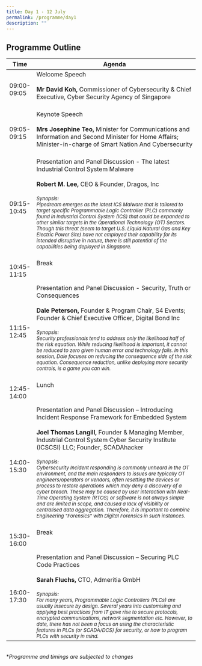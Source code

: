 ```yaml
---
title: Day 1 - 12 July
permalink: /programme/day1
description: ""
---
```

## Programme Outline


| Time     | Agenda                                        |
| -------  | ---------                                        |
| 09:00-<br> 09:05<br> | Welcome Speech<br><br><b>Mr David Koh,</b> Commissioner of Cybersecurity & Chief Executive, Cyber Security Agency of Singapore<br><br>
| 09:05-<br> 09:15<br> |Keynote Speech<br><br><b>Mrs Josephine Teo,</b> Minister for Communications and Information and Second Minister for Home Affairs; <br>Minister-in-charge of Smart Nation And Cybersecurity<br><br>|
| 09:15-<br> 10:45<br> | Presentation and Panel Discussion - The latest Industrial Control System Malware <br><br><b>Robert M. Lee,</b> CEO & Founder, Dragos, Inc<br><br><font size="2"><i>Synopsis:<br>Pipedream emerges as the latest ICS Malware that is tailored to target specific Programmable Logic Controller (PLC) commonly found in Industrial Control System (ICS) that could be expanded to other similar targets in the Operational Technology (OT) Sectors. Though this threat (seem to target U.S. Liquid Natural Gas and Key Electric Power Site) have not employed their capability for its intended disruptive in nature,  there is still potential of the capabilities being deployed in Singapore.</i></font><br><br>|
| 10:45-<br> 11:15<br> | Break <br><br><br>|
| 11:15-<br> 12:45<br> | Presentation and Panel Discussion - Security, Truth or Consequences <br><br><b>Dale Peterson,</b> Founder & Program Chair, S4 Events; Founder & Chief Executive Officer, Digital Bond Inc<br><br><font size="2"><i>Synopsis: <br>Security professionals tend to address only the likelihood half of the risk equation. While reducing likelihood is important, it cannot be reduced to zero given human error and technology fails. In this session, Dale focuses on reducing the consequence side of the risk equation. Consequence reduction, unlike deploying more security controls, is a game you can win.</i></font><br><br>|
| 12:45-<br> 14:00<br> | Lunch <br><br><br>|
| 14:00-<br> 15:30<br> | Presentation and Panel Discussion – Introducing Incident Response Framework for Embedded System<br><br> <b>Joel Thomas Langill,</b> Founder & Managing Member, Industrial Control System Cyber Security Institute (ICSCSI) LLC; Founder, SCADAhacker<br><br><font size="2"><i>Synopsis: <br>Cybersecurity Incident responding is commonly unheard in the OT environment, and the main responders to issues are typically OT engineers/operators or vendors, often resetting the devices or process to restore operations which may deny a discovery of a cyber breach. These may be caused by user interaction with Real-Time Operating System (RTOS) or software is not always simple and are limited in scope, and caused a lack of visibility or centralised data aggregation. Therefore, it is important to combine Engineering "Forensics" with Digital Forensics in such instances.</i></font><br><br>|
| 15:30-<br> 16:00<br> | Break <br><br><br>|
| 16:00-<br> 17:30<br> | Presentation and Panel Discussion – Securing PLC Code Practices<br><br> <b>Sarah Fluchs,</b> CTO, Admeritia GmbH<br><br><font size="2"><i>Synopsis: <br>For many years, Programmable Logic Controllers (PLCs) are usually insecure by design. Several years into customising and applying best practices from IT gave rise to secure protocols, encrypted communications, network segmentation etc. However, to date, there has not been a focus on using the characteristic features in PLCs (or SCADA/DCS) for security, or how to program PLCs with security in mind. </i></font><br>|

<br>
*<i>Programme and timings are subjected to changes<i>